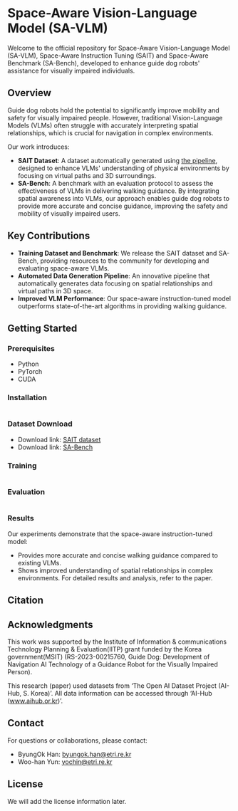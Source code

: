 # Space-Aware Vision-Language Model (SA-VLM)

Welcome to the official repository for Space-Aware Vision-Language Model (SA-VLM), Space-Aware Instruction Tuning (SAIT) and Space-Aware Benchmark (SA-Bench), developed to enhance guide dog robots' assistance for visually impaired individuals.

## Overview
Guide dog robots hold the potential to significantly improve mobility and safety for visually impaired people. However, traditional Vision-Language Models (VLMs) often struggle with accurately interpreting spatial relationships, which is crucial for navigation in complex environments.

Our work introduces:
* **SAIT Dataset**: A dataset automatically generated using [the pipeline](https://github.com/yochin/PathGuidedVQA), designed to enhance VLMs' understanding of physical environments by focusing on virtual paths and 3D surroundings.
* **SA-Bench**: A benchmark with an evaluation protocol to assess the effectiveness of VLMs in delivering walking guidance.
By integrating spatial awareness into VLMs, our approach enables guide dog robots to provide more accurate and concise guidance, improving the safety and mobility of visually impaired users.

## Key Contributions
* **Training Dataset and Benchmark**: We release the SAIT dataset and SA-Bench, providing resources to the community for developing and evaluating space-aware VLMs.
* **Automated Data Generation Pipeline**: An innovative pipeline that automatically generates data focusing on spatial relationships and virtual paths in 3D space.
* **Improved VLM Performance**: Our space-aware instruction-tuned model outperforms state-of-the-art algorithms in providing walking guidance.

## Getting Started
### Prerequisites
* Python
* PyTorch
* CUDA

### Installation
```bash
```

### Dataset Download
* Download link: [SAIT dataset](https://o365ust-my.sharepoint.com/:u:/g/personal/byungok_han_office_ust_ac_kr/ESGRDqkurZZMmmGUAOEeIxIBjQpq5KCberHw5PS6t7QrXQ?e=ucKEVz)
* Download link: [SA-Bench](https://o365ust-my.sharepoint.com/:u:/g/personal/byungok_han_office_ust_ac_kr/Eb_LeNjmO3NJjErJMl3fYUMBSMdCGFUBI6EcnW7VgLvX6g?e=JXprgI)

### Training
```bash
```

### Evaluation
```bash
```

### Results
Our experiments demonstrate that the space-aware instruction-tuned model:

* Provides more accurate and concise walking guidance compared to existing VLMs.
* Shows improved understanding of spatial relationships in complex environments.
For detailed results and analysis, refer to the paper.

## Citation


## Acknowledgments
This work was supported by the Institute of Information & communications Technology Planning & Evaluation(IITP) grant funded by the Korea government(MSIT) (RS-2023-00215760, Guide Dog: Development of Navigation AI Technology of a Guidance Robot for the Visually Impaired Person). 

This research (paper) used datasets from ‘The Open AI Dataset Project (AI-Hub, S. Korea)’. All data information can be accessed through ‘AI-Hub (www.aihub.or.kr)’.

## Contact
For questions or collaborations, please contact:

* ByungOk Han: byungok.han@etri.re.kr
* Woo-han Yun: yochin@etri.re.kr

## License
We will add the license information later.
